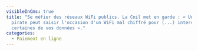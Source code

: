 ```yaml
---
visibleInCms: true
title: "Se méfier des réseaux WiFi publics. La Cnil met en garde : « Un éventuel
  pirate peut saisir l'occasion d'un WiFi mal chiffré pour (...) intercepter
  certaines de vos données »."
categories:
  - Paiement en ligne
---
```

